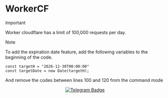 # WorkerCF

> [!IMPORTANT]
> Worker cloudflare has a limit of 100,000 requests per day.

> [!NOTE]
> To add the expiration date feature, add the following variables to the beginning of the code.
> ```
> const targetH = "2026-12-30T00:00:00"
> const targetDate = new Date(targetH);
> ```
>And remove the codes between lines 100 and 120 from the command mode

<p align="center">
  <a target="_blank" href="https://t.me/XuvixC">
    <img alt="Telegram Badge" src="https://img.shields.io/badge/XuVixChanel-Telegramlink?style=1&logo=telegram&logoColor=white&color=blue&link=https%3A%2F%2Ft.me%2FXuVix&link=https%3A%2F%2Ft.me%2FXuVix">
  </a>
